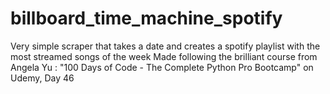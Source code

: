 # billboard_time_machine_spotify
Very simple scraper that takes a date and creates a spotify playlist with the most streamed songs of the week
Made following the brilliant course from Angela Yu : "100 Days of Code - The Complete Python Pro Bootcamp" on Udemy, Day 46
